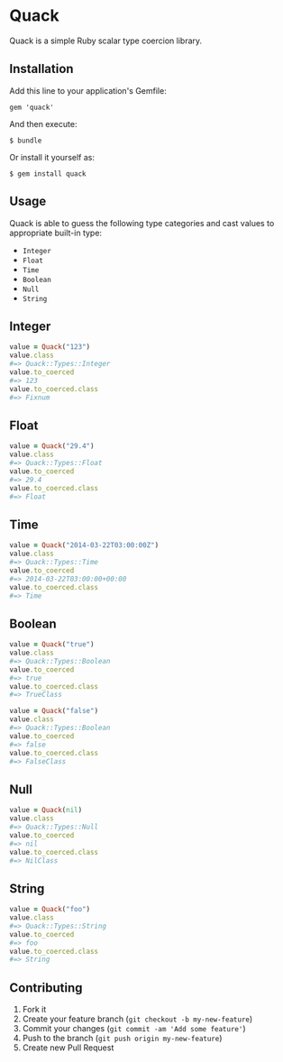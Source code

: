 # Quack

Quack is a simple Ruby scalar type coercion library.

## Installation

Add this line to your application's Gemfile:

    gem 'quack'

And then execute:

    $ bundle

Or install it yourself as:

    $ gem install quack

## Usage

Quack is able to guess the following type categories and cast values to appropriate built-in type:

- `Integer`
- `Float`
- `Time`
- `Boolean`
- `Null`
- `String`

## Integer

```ruby
value = Quack("123")
value.class
#=> Quack::Types::Integer
value.to_coerced
#=> 123
value.to_coerced.class
#=> Fixnum
```

## Float

```ruby
value = Quack("29.4")
value.class
#=> Quack::Types::Float
value.to_coerced
#=> 29.4
value.to_coerced.class
#=> Float
```

## Time

```ruby
value = Quack("2014-03-22T03:00:00Z")
value.class
#=> Quack::Types::Time
value.to_coerced
#=> 2014-03-22T03:00:00+00:00
value.to_coerced.class
#=> Time
```

## Boolean

```ruby
value = Quack("true")
value.class
#=> Quack::Types::Boolean
value.to_coerced
#=> true
value.to_coerced.class
#=> TrueClass

value = Quack("false")
value.class
#=> Quack::Types::Boolean
value.to_coerced
#=> false
value.to_coerced.class
#=> FalseClass
```

## Null

```ruby
value = Quack(nil)
value.class
#=> Quack::Types::Null
value.to_coerced
#=> nil
value.to_coerced.class
#=> NilClass
```

## String

```ruby
value = Quack("foo")
value.class
#=> Quack::Types::String
value.to_coerced
#=> foo
value.to_coerced.class
#=> String
```

## Contributing

1. Fork it
2. Create your feature branch (`git checkout -b my-new-feature`)
3. Commit your changes (`git commit -am 'Add some feature'`)
4. Push to the branch (`git push origin my-new-feature`)
5. Create new Pull Request
